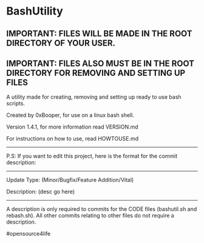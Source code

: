 # BashUtility

## IMPORTANT: FILES WILL BE MADE IN THE ROOT DIRECTORY OF YOUR USER.
## IMPORTANT: FILES ALSO MUST BE IN THE ROOT DIRECTORY FOR REMOVING AND SETTING UP FILES

A utility made for creating, removing and setting up ready to use bash scripts.

Created by 0xBooper, for use on a linux bash shell.

Version 1.4.1, for more information read VERSION.md

For instructions on how to use, read HOWTOUSE.md

-------------

P.S: If you want to edit this project, here is the format for the commit description:

-------------

Update Type: (Minor/Bugfix/Feature Addition/Vital)

Description: (desc go here)

--------------

A description is only required to commits for the CODE files (bashutil.sh and rebash.sh).
All other commits relating to other files do not require a description.



#opensource4life
